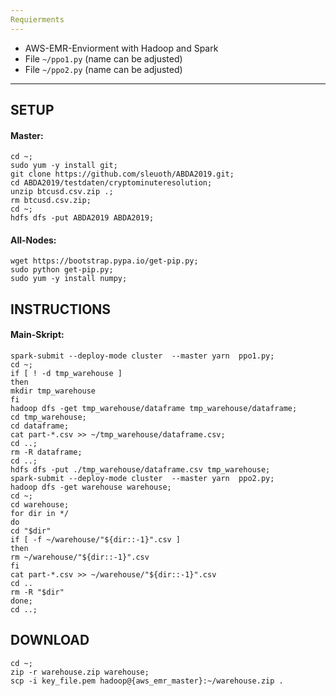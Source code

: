 ```yaml
---
Requierments
---
```

- AWS-EMR-Enviorment with Hadoop and Spark
- File `~/ppo1.py` (name can be adjusted)
- File `~/ppo2.py` (name can be adjusted)
---

SETUP
---

#### Master:
```
cd ~;
sudo yum -y install git;
git clone https://github.com/sleuoth/ABDA2019.git;
cd ABDA2019/testdaten/cryptominuteresolution;
unzip btcusd.csv.zip .;
rm btcusd.csv.zip;
cd ~;
hdfs dfs -put ABDA2019 ABDA2019;
```

#### All-Nodes:
```
wget https://bootstrap.pypa.io/get-pip.py;
sudo python get-pip.py;
sudo yum -y install numpy;
```


INSTRUCTIONS
---

#### Main-Skript:
```
spark-submit --deploy-mode cluster  --master yarn  ppo1.py;
cd ~;
if [ ! -d tmp_warehouse ]
then
mkdir tmp_warehouse
fi
hadoop dfs -get tmp_warehouse/dataframe tmp_warehouse/dataframe;
cd tmp_warehouse;
cd dataframe;
cat part-*.csv >> ~/tmp_warehouse/dataframe.csv;
cd ..;
rm -R dataframe;
cd ..;
hdfs dfs -put ./tmp_warehouse/dataframe.csv tmp_warehouse;
spark-submit --deploy-mode cluster  --master yarn  ppo2.py;
hadoop dfs -get warehouse warehouse;
cd ~;
cd warehouse;
for dir in */ 
do
cd "$dir"
if [ -f ~/warehouse/"${dir::-1}".csv ]
then
rm ~/warehouse/"${dir::-1}".csv
fi
cat part-*.csv >> ~/warehouse/"${dir::-1}".csv
cd ..
rm -R "$dir"
done;
cd ..;
```

DOWNLOAD
---
```
cd ~;
zip -r warehouse.zip warehouse;
scp -i key_file.pem hadoop@{aws_emr_master}:~/warehouse.zip .
```
